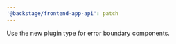 ```yaml
---
'@backstage/frontend-app-api': patch
---
```


Use the new plugin type for error boundary components.
